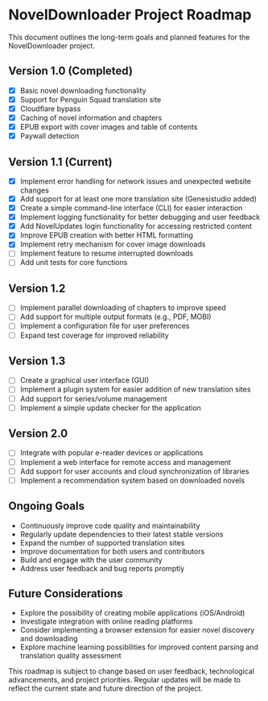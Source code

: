 # NovelDownloader Project Roadmap

This document outlines the long-term goals and planned features for the NovelDownloader project.

## Version 1.0 (Completed)

- [x] Basic novel downloading functionality
- [x] Support for Penguin Squad translation site
- [x] Cloudflare bypass
- [x] Caching of novel information and chapters
- [x] EPUB export with cover images and table of contents
- [x] Paywall detection

## Version 1.1 (Current)

- [x] Implement error handling for network issues and unexpected website changes
- [x] Add support for at least one more translation site (Genesistudio added)
- [x] Create a simple command-line interface (CLI) for easier interaction
- [x] Implement logging functionality for better debugging and user feedback
- [x] Add NovelUpdates login functionality for accessing restricted content
- [x] Improve EPUB creation with better HTML formatting
- [x] Implement retry mechanism for cover image downloads
- [ ] Implement feature to resume interrupted downloads
- [ ] Add unit tests for core functions

## Version 1.2

- [ ] Implement parallel downloading of chapters to improve speed
- [ ] Add support for multiple output formats (e.g., PDF, MOBI)
- [ ] Implement a configuration file for user preferences
- [ ] Expand test coverage for improved reliability

## Version 1.3

- [ ] Create a graphical user interface (GUI)
- [ ] Implement a plugin system for easier addition of new translation sites
- [ ] Add support for series/volume management
- [ ] Implement a simple update checker for the application

## Version 2.0

- [ ] Integrate with popular e-reader devices or applications
- [ ] Implement a web interface for remote access and management
- [ ] Add support for user accounts and cloud synchronization of libraries
- [ ] Implement a recommendation system based on downloaded novels

## Ongoing Goals

- Continuously improve code quality and maintainability
- Regularly update dependencies to their latest stable versions
- Expand the number of supported translation sites
- Improve documentation for both users and contributors
- Build and engage with the user community
- Address user feedback and bug reports promptly

## Future Considerations

- Explore the possibility of creating mobile applications (iOS/Android)
- Investigate integration with online reading platforms
- Consider implementing a browser extension for easier novel discovery and downloading
- Explore machine learning possibilities for improved content parsing and translation quality assessment

This roadmap is subject to change based on user feedback, technological advancements, and project priorities. Regular updates will be made to reflect the current state and future direction of the project.